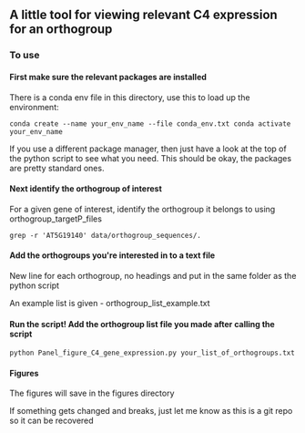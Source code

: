 ## A little tool for viewing relevant C4 expression for an orthogroup

### To use ###

#### First make sure the relevant packages are installed ####

There is a conda env file in this directory, use this to load up the environment:

  `conda create --name your_env_name --file conda_env.txt
  conda activate your_env_name`

If you use a different package manager, then just have a look at the top of the python script to see what you need. This should be okay, the packages are pretty standard ones.

#### Next identify the orthogroup of interest ####

For a given gene of interest, identify the orthogroup it belongs to using orthogroup_targetP_files

`grep -r 'AT5G19140' data/orthogroup_sequences/.`

#### Add the orthogroups you're interested in to a text file ####

New line for each orthogroup, no headings and put in the same folder as the python script

An example list is given - orthogroup_list_example.txt

#### Run the script! Add the orthogroup list file you made after calling the script ####

`python Panel_figure_C4_gene_expression.py your_list_of_orthogroups.txt`

#### Figures ####

The figures will save in the figures directory



If something gets changed and breaks, just let me know as this is a git repo so it can be recovered
